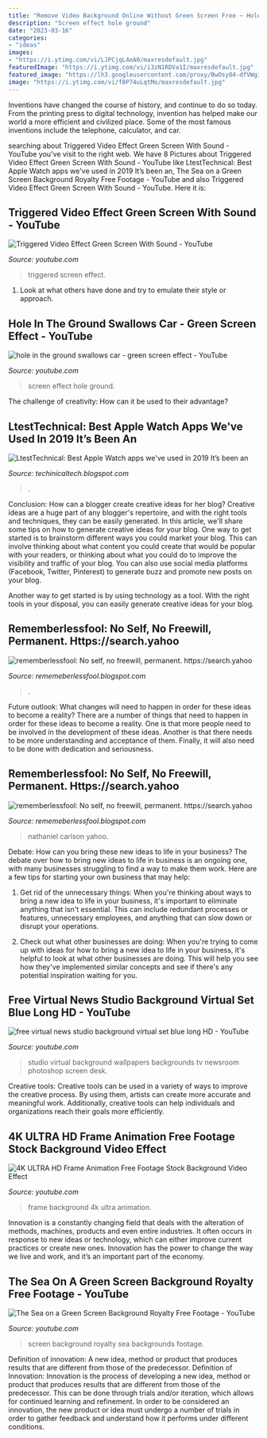 ```yaml
---
title: "Remove Video Background Online Without Green Screen Free ~ Hole In The Ground Swallows Car"
description: "Screen effect hole ground"
date: "2023-03-16"
categories:
- "ideas"
images:
- "https://i.ytimg.com/vi/LJPCjqL4eA0/maxresdefault.jpg"
featuredImage: "https://i.ytimg.com/vi/i3zN1RDVa1I/maxresdefault.jpg"
featured_image: "https://lh3.googleusercontent.com/proxy/BwOsy04-dfVWg3DPsV41NVEJx8MwP_QAy85insqTfeZ7R0pgkk2haMe5Hu-sGwRwuth1ZUv3pshosvMv1UgzSaKPvBU=w1200-h630-n-k-no-nu"
image: "https://i.ytimg.com/vi/f8P74uLqtMo/maxresdefault.jpg"
---
```



Inventions have changed the course of history, and continue to do so today. From the printing press to digital technology, invention has helped make our world a more efficient and civilized place. Some of the most famous inventions include the telephone, calculator, and car.

	

		
searching about Triggered Video Effect Green Screen With Sound - YouTube you've visit to the right web. We have 8 Pictures about Triggered Video Effect Green Screen With Sound - YouTube like LtestTechnical: Best Apple Watch apps we&#039;ve used in 2019 It’s been an, The Sea on a Green Screen Background Royalty Free Footage - YouTube and also Triggered Video Effect Green Screen With Sound - YouTube. Here it is:
		
    
## Triggered Video Effect Green Screen With Sound - YouTube

<img loading=lazy src="https://i.ytimg.com/vi/LJPCjqL4eA0/maxresdefault.jpg" onerror="this.onerror=null;this.src='https://tse4.mm.bing.net/th?id=OIP.390juM4b6Zh0rCGFdCVyfwHaEK&amp;pid=15.1';" alt="Triggered Video Effect Green Screen With Sound - YouTube">

_Source: youtube.com_

>triggered screen effect. 

	

1. Look at what others have done and try to emulate their style or approach.

    
## Hole In The Ground Swallows Car - Green Screen Effect - YouTube

<img loading=lazy src="https://i.ytimg.com/vi/f8P74uLqtMo/maxresdefault.jpg" onerror="this.onerror=null;this.src='https://tse4.mm.bing.net/th?id=OIP.PZzCr5DmnRZUFm4rXmerQQHaEK&amp;pid=15.1';" alt="hole in the ground swallows car - green screen effect - YouTube">

_Source: youtube.com_

>screen effect hole ground. 

	

The challenge of creativity: How can it be used to their advantage?
 

    
## LtestTechnical: Best Apple Watch Apps We&#039;ve Used In 2019 It’s Been An

<img loading=lazy src="https://lh5.googleusercontent.com/proxy/ySrKQaYjS9gyxh2LConac_MYYrkvyv99GhyQxVgDM9BghxFyJWdhKaaCnlq7_YRFvAjaE0W3Xm9NYb787dQylNm0D_PfdJZh3_w3sNhGYA=w1200-h630-p-k-no-nu" onerror="this.onerror=null;this.src='https://tse1.mm.bing.net/th?id=OIP.RpA6hGS32hc2VIVNEvtmXwHaEK&amp;pid=15.1';" alt="LtestTechnical: Best Apple Watch apps we&#039;ve used in 2019 It’s been an">

_Source: techinicaltech.blogspot.com_

>. 

	

Conclusion: How can a blogger create creative ideas for her blog?
Creative ideas are a huge part of any blogger's repertoire, and with the right tools and techniques, they can be easily generated. In this article, we'll share some tips on how to generate creative ideas for your blog.
One way to get started is to brainstorm different ways you could market your blog. This can involve thinking about what content you could create that would be popular with your readers, or thinking about what you could do to improve the visibility and traffic of your blog. You can also use social media platforms (Facebook, Twitter, Pinterest) to generate buzz and promote new posts on your blog.

Another way to get started is by using technology as a tool. With the right tools in your disposal, you can easily generate creative ideas for your blog.

    
## Rememberlessfool: No Self, No Freewill, Permanent. Https://search.yahoo

<img loading=lazy src="https://lh3.googleusercontent.com/proxy/BwOsy04-dfVWg3DPsV41NVEJx8MwP_QAy85insqTfeZ7R0pgkk2haMe5Hu-sGwRwuth1ZUv3pshosvMv1UgzSaKPvBU=w1200-h630-n-k-no-nu" onerror="this.onerror=null;this.src='https://tse1.mm.bing.net/th?id=OIP.0-0-czHoc565JLFPF0Kc6QHaFj&amp;pid=15.1';" alt="rememberlessfool: No self, no freewill, permanent. https://search.yahoo">

_Source: rememeberlessfool.blogspot.com_

>. 

	

Future outlook: What changes will need to happen in order for these ideas to become a reality?
There are a number of things that need to happen in order for these ideas to become a reality. One is that more people need to be involved in the development of these ideas. Another is that there needs to be more understanding and acceptance of them. Finally, it will also need to be done with dedication and seriousness.

    
## Rememberlessfool: No Self, No Freewill, Permanent. Https://search.yahoo

<img loading=lazy src="https://1.bp.blogspot.com/-XKZAsVHiM7s/Xj4CBs7qF9I/AAAAAAAAcfU/6HeKhVsZ8Ks17Hger3617eJKs43PY-3ZgCLcBGAsYHQ/s1600/Untitled389.png" onerror="this.onerror=null;this.src='https://tse4.mm.bing.net/th?id=OIP.fZ_PvZx2ogP5lOQRnNSRrQHaEK&amp;pid=15.1';" alt="rememberlessfool: No self, no freewill, permanent. https://search.yahoo">

_Source: rememeberlessfool.blogspot.com_

>nathaniel carlson yahoo. 

	

Debate: How can you bring these new ideas to life in your business?
The debate over how to bring new ideas to life in business is an ongoing one, with many businesses struggling to find a way to make them work. Here are a few tips for starting your own business that may help: 
1. Get rid of the unnecessary things: When you're thinking about ways to bring a new idea to life in your business, it's important to eliminate anything that isn't essential. This can include redundant processes or features, unnecessary employees, and anything that can slow down or disrupt your operations. 

2. Check out what other businesses are doing: When you're trying to come up with ideas for how to bring a new idea to life in your business, it's helpful to look at what other businesses are doing. This will help you see how they've implemented similar concepts and see if there's any potential inspiration waiting for you.

    
## Free Virtual News Studio Background Virtual Set Blue Long HD - YouTube

<img loading=lazy src="https://i.ytimg.com/vi/7-E9YiFgLSk/maxresdefault.jpg" onerror="this.onerror=null;this.src='https://tse3.mm.bing.net/th?id=OIP.vLgtTAn2s4D2uwC5iJaFfwHaEK&amp;pid=15.1';" alt="free virtual news studio background virtual set blue long HD - YouTube">

_Source: youtube.com_

>studio virtual background wallpapers backgrounds tv newsroom photoshop screen desk. 

	

Creative tools:
Creative tools can be used in a variety of ways to improve the creative process. By using them, artists can create more accurate and meaningful work. Additionally, creative tools can help individuals and organizations reach their goals more efficiently.

    
## 4K ULTRA HD Frame Animation Free Footage Stock Background Video Effect

<img loading=lazy src="https://i.ytimg.com/vi/gJRtAtxUsNY/maxresdefault.jpg" onerror="this.onerror=null;this.src='https://tse4.mm.bing.net/th?id=OIP.hj8MugJ9fZVPy0ehWbZHeQHaEK&amp;pid=15.1';" alt="4K ULTRA HD Frame Animation Free Footage Stock Background Video Effect">

_Source: youtube.com_

>frame background 4k ultra animation. 

	

Innovation is a constantly changing field that deals with the alteration of methods, machines, products and even entire industries. It often occurs in response to new ideas or technology, which can either improve current practices or create new ones. Innovation has the power to change the way we live and work, and it’s an important part of the economy.

    
## The Sea On A Green Screen Background Royalty Free Footage - YouTube

<img loading=lazy src="https://i.ytimg.com/vi/i3zN1RDVa1I/maxresdefault.jpg" onerror="this.onerror=null;this.src='https://tse1.mm.bing.net/th?id=OIP.p44Z_XpSETAZvznaSJSpzAHaEK&amp;pid=15.1';" alt="The Sea on a Green Screen Background Royalty Free Footage - YouTube">

_Source: youtube.com_

>screen background royalty sea backgrounds footage. 

	

Definition of innovation: A new idea, method or product that produces results that are different from those of the predecessor.
Definition of Innovation: 
Innovation is the process of developing a new idea, method or product that produces results that are different from those of the predecessor. This can be done through trials and/or iteration, which allows for continued learning and refinement. In order to be considered an innovation, the new product or idea must undergo a number of trials in order to gather feedback and understand how it performs under different conditions.

